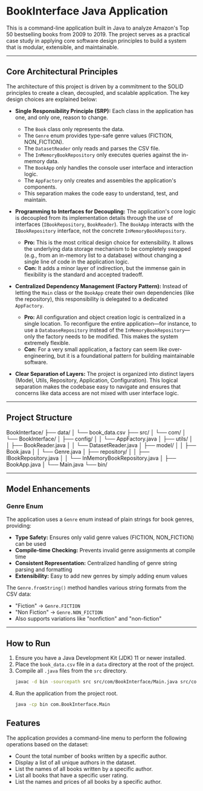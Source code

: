# BookInterface Java Application

This is a command-line application built in Java to analyze Amazon's Top 50 bestselling books from 2009 to 2019. The project serves as a practical case study in applying core software design principles to build a system that is modular, extensible, and maintainable.

***

## Core Architectural Principles

The architecture of this project is driven by a commitment to the SOLID principles to create a clean, decoupled, and scalable application. The key design choices are explained below:

* **Single Responsibility Principle (SRP):** Each class in the application has one, and only one, reason to change.
    * The `Book` class only represents the data.
    * The `Genre` enum provides type-safe genre values (FICTION, NON_FICTION).
    * The `DatasetReader` only reads and parses the CSV file.
    * The `InMemoryBookRepository` only executes queries against the in-memory data.
    * The `BookApp` only handles the console user interface and interaction logic.
    * The `AppFactory` only creates and assembles the application's components.
    * This separation makes the code easy to understand, test, and maintain.

* **Programming to Interfaces for Decoupling:** The application's core logic is decoupled from its implementation details through the use of interfaces (`IBookRepository`, `BookReader`). The `BookApp` interacts with the `IBookRepository` interface, not the concrete `InMemoryBookRepository`.
    * **Pro:** This is the most critical design choice for extensibility. It allows the underlying data storage mechanism to be completely swapped (e.g., from an in-memory list to a database) without changing a single line of code in the application logic.
    * **Con:** It adds a minor layer of indirection, but the immense gain in flexibility is the standard and accepted tradeoff.

* **Centralized Dependency Management (Factory Pattern):** Instead of letting the `Main` class or the `BookApp` create their own dependencies (like the repository), this responsibility is delegated to a dedicated `AppFactory`.
    * **Pro:** All configuration and object creation logic is centralized in a single location. To reconfigure the entire application—for instance, to use a `DatabaseRepository` instead of the `InMemoryBookRepository`—only the factory needs to be modified. This makes the system extremely flexible.
    * **Con:** For a very small application, a factory can seem like over-engineering, but it is a foundational pattern for building maintainable software.

* **Clear Separation of Layers:** The project is organized into distinct layers (Model, Utils, Repository, Application, Configuration). This logical separation makes the codebase easy to navigate and ensures that concerns like data access are not mixed with user interface logic.

***

## Project Structure

BookInterface/
├── data/
│   └── book_data.csv
├── src/
│   └── com/
│       └── BookInterface/
│           ├── config/
│           │   └── AppFactory.java
│           ├── utils/
│           │   ├── BookReader.java
│           │   └── DatasetReader.java
│           ├── model/
│           │   ├── Book.java
│           │   └── Genre.java
│           ├── repository/
│           │   ├── IBookRepository.java
│           │   └── InMemoryBookRepository.java
│           ├── BookApp.java
│           └── Main.java
└── bin/

***

## Model Enhancements

### Genre Enum
The application uses a `Genre` enum instead of plain strings for book genres, providing:
* **Type Safety:** Ensures only valid genre values (FICTION, NON_FICTION) can be used
* **Compile-time Checking:** Prevents invalid genre assignments at compile time
* **Consistent Representation:** Centralized handling of genre string parsing and formatting
* **Extensibility:** Easy to add new genres by simply adding enum values

The `Genre.fromString()` method handles various string formats from the CSV data:
- "Fiction" → `Genre.FICTION`
- "Non Fiction" → `Genre.NON_FICTION`
- Also supports variations like "nonfiction" and "non-fiction"

***

## How to Run

1.  Ensure you have a Java Development Kit (JDK) 11 or newer installed.
2.  Place the `book_data.csv` file in a `data` directory at the root of the project.
3.  Compile all `.java` files from the `src` directory.
    ```sh
    javac -d bin -sourcepath src src/com/BookInterface/Main.java src/com/BookInterface/BookApp.java src/com/BookInterface/config/AppFactory.java src/com/BookInterface/model/Book.java src/com/BookInterface/repository/*.java src/com/BookInterface/utils/*.java
    ```
4.  Run the application from the project root.
    ```sh
    java -cp bin com.BookInterface.Main
    ```

## Features

The application provides a command-line menu to perform the following operations based on the dataset:
* Count the total number of books written by a specific author.
* Display a list of all unique authors in the dataset.
* List the names of all books written by a specific author.
* List all books that have a specific user rating.
* List the names and prices of all books by a specific author.
